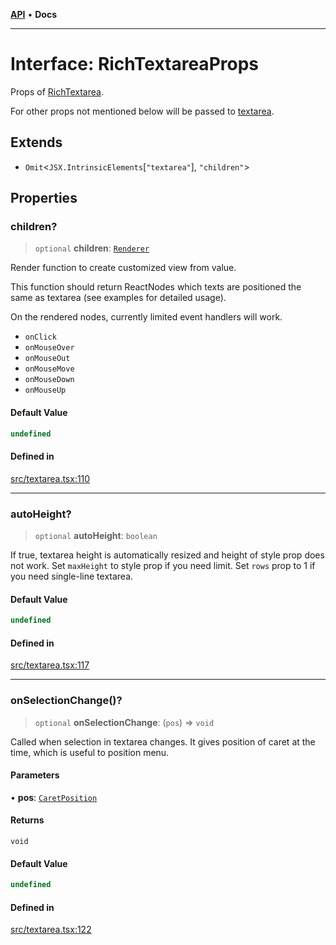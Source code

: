 [**API**](../API.md) • **Docs**

***

# Interface: RichTextareaProps

Props of [RichTextarea](../functions/RichTextarea.md).

For other props not mentioned below will be passed to [textarea](https://developer.mozilla.org/en-US/docs/Web/API/HTMLTextAreaElement).

## Extends

- `Omit`\<`JSX.IntrinsicElements`\[`"textarea"`\], `"children"`\>

## Properties

### children?

> `optional` **children**: [`Renderer`](../type-aliases/Renderer.md)

Render function to create customized view from value.

This function should return ReactNodes which texts are positioned the same as textarea (see examples for detailed usage).

On the rendered nodes, currently limited event handlers will work.
- `onClick`
- `onMouseOver`
- `onMouseOut`
- `onMouseMove`
- `onMouseDown`
- `onMouseUp`

#### Default Value

```ts
undefined
```

#### Defined in

[src/textarea.tsx:110](https://github.com/inokawa/rich-textarea/blob/d85a9d37692a634c883a1362722567fa1003e79e/src/textarea.tsx#L110)

***

### autoHeight?

> `optional` **autoHeight**: `boolean`

If true, textarea height is automatically resized and height of style prop does not work.
Set `maxHeight` to style prop if you need limit.
Set `rows` prop to 1 if you need single-line textarea.

#### Default Value

```ts
undefined
```

#### Defined in

[src/textarea.tsx:117](https://github.com/inokawa/rich-textarea/blob/d85a9d37692a634c883a1362722567fa1003e79e/src/textarea.tsx#L117)

***

### onSelectionChange()?

> `optional` **onSelectionChange**: (`pos`) => `void`

Called when selection in textarea changes. It gives position of caret at the time, which is useful to position menu.

#### Parameters

• **pos**: [`CaretPosition`](../type-aliases/CaretPosition.md)

#### Returns

`void`

#### Default Value

```ts
undefined
```

#### Defined in

[src/textarea.tsx:122](https://github.com/inokawa/rich-textarea/blob/d85a9d37692a634c883a1362722567fa1003e79e/src/textarea.tsx#L122)
